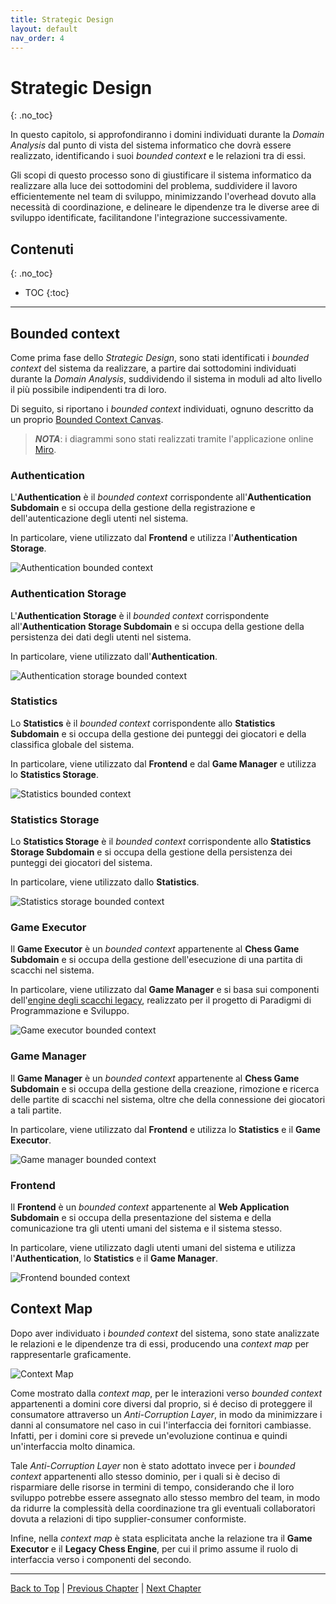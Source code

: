 ```yaml
---
title: Strategic Design
layout: default
nav_order: 4
---
```


# Strategic Design
{: .no_toc}

In questo capitolo, si approfondiranno i domini individuati durante la _Domain Analysis_
dal punto di vista del sistema informatico che dovrà essere realizzato, identificando i
suoi _bounded context_ e le relazioni tra di essi.

Gli scopi di questo processo sono di giustificare il sistema informatico da realizzare alla
luce dei sottodomini del problema, suddividere il lavoro efficientemente nel team di sviluppo,
minimizzando l'overhead dovuto alla necessità di coordinazione, e delineare le dipendenze tra
le diverse aree di sviluppo identificate, facilitandone l'integrazione successivamente.

## Contenuti
{: .no_toc}

- TOC
{:toc}

---

## Bounded context

Come prima fase dello _Strategic Design_, sono stati identificati i _bounded context_ del
sistema da realizzare, a partire dai sottodomini individuati durante la _Domain Analysis_,
suddividendo il sistema in moduli ad alto livello il più possibile indipendenti tra di loro.

Di seguito, si riportano i _bounded context_ individuati, ognuno descritto da un proprio
[Bounded Context Canvas](https://github.com/ddd-crew/bounded-context-canvas).

> _**NOTA**_: i diagrammi sono stati realizzati tramite l'applicazione online
> [Miro](https://miro.com).

### Authentication

L'**Authentication** è il _bounded context_ corrispondente all'**Authentication Subdomain**
e si occupa della gestione della registrazione e dell'autenticazione degli utenti nel sistema.

In particolare, viene utilizzato dal **Frontend** e utilizza l'**Authentication Storage**.

![Authentication bounded context](/docs/resources/images/bounded-contexts/authentication-bounded-context.jpg)

### Authentication Storage

L'**Authentication Storage** è il _bounded context_ corrispondente all'**Authentication Storage Subdomain**
e si occupa della gestione della persistenza dei dati degli utenti nel sistema.

In particolare, viene utilizzato dall'**Authentication**.

![Authentication storage bounded context](/docs/resources/images/bounded-contexts/authentication-storage-bounded-context.jpg)

### Statistics

Lo **Statistics** è il _bounded context_ corrispondente allo **Statistics Subdomain**
e si occupa della gestione dei punteggi dei giocatori e della classifica globale del sistema.

In particolare, viene utilizzato dal **Frontend** e dal **Game Manager** e utilizza lo
**Statistics Storage**.

![Statistics bounded context](/docs/resources/images/bounded-contexts/statistics-bounded-context.jpg)

### Statistics Storage

Lo **Statistics Storage** è il _bounded context_ corrispondente allo **Statistics Storage Subdomain**
e si occupa della gestione della persistenza dei punteggi dei giocatori del sistema.

In particolare, viene utilizzato dallo **Statistics**.

![Statistics storage bounded context](/docs/resources/images/bounded-contexts/statistics-storage-bounded-context.jpg)

### Game Executor

Il **Game Executor** è un _bounded context_ appartenente al **Chess Game Subdomain**
e si occupa della gestione dell'esecuzione di una partita di scacchi nel sistema.

In particolare, viene utilizzato dal **Game Manager** e si basa sui componenti dell'[engine
degli scacchi legacy](https://github.com/jahrim/PPS-22-chess), realizzato per il progetto di
Paradigmi di Programmazione e Sviluppo.

![Game executor bounded context](/docs/resources/images/bounded-contexts/game-executor-bounded-context.jpg)

### Game Manager

Il **Game Manager** è un _bounded context_ appartenente al **Chess Game Subdomain**
e si occupa della gestione della creazione, rimozione e ricerca delle partite di scacchi
nel sistema, oltre che della connessione dei giocatori a tali partite.

In particolare, viene utilizzato dal **Frontend** e utilizza lo **Statistics** e il
**Game Executor**.

![Game manager bounded context](/docs/resources/images/bounded-contexts/game-manager-bounded-context.jpg)

### Frontend

Il **Frontend** è un _bounded context_ appartenente al **Web Application Subdomain**
e si occupa della presentazione del sistema e della comunicazione tra gli utenti umani
del sistema e il sistema stesso.

In particolare, viene utilizzato dagli utenti umani del sistema e utilizza l'**Authentication**,
lo **Statistics** e il **Game Manager**.

![Frontend bounded context](/docs/resources/images/bounded-contexts/frontend-bounded-context.jpg)

## Context Map

Dopo aver individuato i _bounded context_ del sistema, sono state analizzate le relazioni e le
dipendenze tra di essi, producendo una _context map_ per rappresentarle graficamente.

![Context Map](/docs/resources/images/context-map/context-map.png)

Come mostrato dalla _context map_, per le interazioni verso _bounded context_ appartenenti a domini 
core diversi dal proprio, si é deciso di proteggere il consumatore attraverso un _Anti-Corruption Layer_,
in modo da minimizzare i danni al consumatore nel caso in cui l'interfaccia dei fornitori cambiasse.
Infatti, per i domini core si prevede un'evoluzione continua e quindi un'interfaccia molto dinamica.

Tale _Anti-Corruption Layer_ non è stato adottato invece per i _bounded context_ appartenenti allo stesso
dominio, per i quali si è deciso di risparmiare delle risorse in termini di tempo, considerando che il loro
sviluppo potrebbe essere assegnato allo stesso membro del team, in modo da ridurre la complessità della
coordinazione tra gli eventuali collaboratori dovuta a relazioni di tipo supplier-consumer conformiste.

Infine, nella _context map_ è stata esplicitata anche la relazione tra il **Game Executor** e il **Legacy Chess Engine**,
per cui il primo assume il ruolo di interfaccia verso i componenti del secondo.

---

[Back to Top](#top) |
[Previous Chapter](/docs/1-domain-analysis) |
[Next Chapter](/docs/3-tactical-design)
